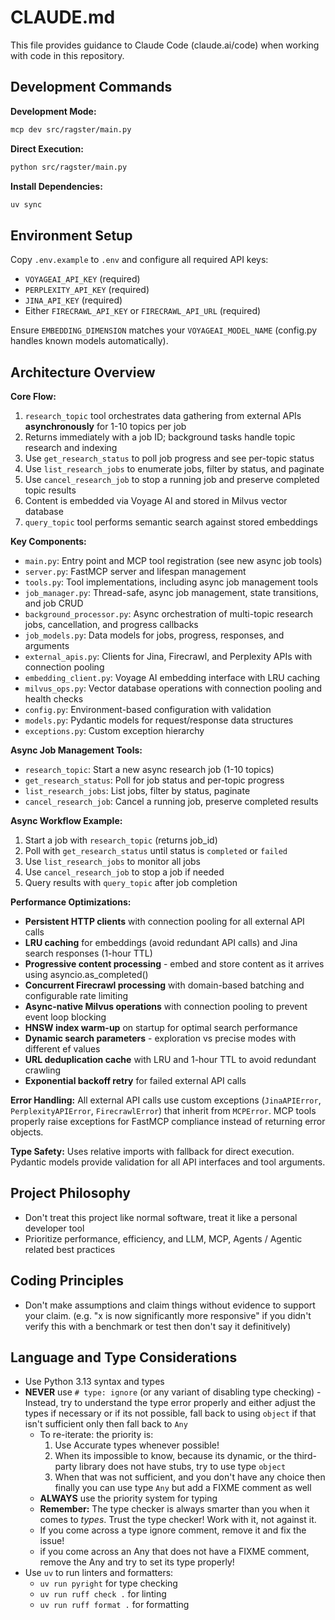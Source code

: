 # CLAUDE.md

This file provides guidance to Claude Code (claude.ai/code) when working with code in this repository.

## Development Commands

**Development Mode:**

```bash
mcp dev src/ragster/main.py
```

**Direct Execution:**

```bash
python src/ragster/main.py
```

**Install Dependencies:**

```bash
uv sync
```

## Environment Setup

Copy `.env.example` to `.env` and configure all required API keys:

- `VOYAGEAI_API_KEY` (required)
- `PERPLEXITY_API_KEY` (required)
- `JINA_API_KEY` (required)
- Either `FIRECRAWL_API_KEY` or `FIRECRAWL_API_URL` (required)

Ensure `EMBEDDING_DIMENSION` matches your `VOYAGEAI_MODEL_NAME` (config.py handles known models automatically).

## Architecture Overview

**Core Flow:**

1. `research_topic` tool orchestrates data gathering from external APIs **asynchronously** for 1-10 topics per job
2. Returns immediately with a job ID; background tasks handle topic research and indexing
3. Use `get_research_status` to poll job progress and see per-topic status
4. Use `list_research_jobs` to enumerate jobs, filter by status, and paginate
5. Use `cancel_research_job` to stop a running job and preserve completed topic results
6. Content is embedded via Voyage AI and stored in Milvus vector database
7. `query_topic` tool performs semantic search against stored embeddings

**Key Components:**

- `main.py`: Entry point and MCP tool registration (see new async job tools)
- `server.py`: FastMCP server and lifespan management
- `tools.py`: Tool implementations, including async job management tools
- `job_manager.py`: Thread-safe, async job management, state transitions, and job CRUD
- `background_processor.py`: Async orchestration of multi-topic research jobs, cancellation, and progress callbacks
- `job_models.py`: Data models for jobs, progress, responses, and arguments
- `external_apis.py`: Clients for Jina, Firecrawl, and Perplexity APIs with connection pooling
- `embedding_client.py`: Voyage AI embedding interface with LRU caching
- `milvus_ops.py`: Vector database operations with connection pooling and health checks
- `config.py`: Environment-based configuration with validation
- `models.py`: Pydantic models for request/response data structures
- `exceptions.py`: Custom exception hierarchy

**Async Job Management Tools:**

- `research_topic`: Start a new async research job (1-10 topics)
- `get_research_status`: Poll for job status and per-topic progress
- `list_research_jobs`: List jobs, filter by status, paginate
- `cancel_research_job`: Cancel a running job, preserve completed results

**Async Workflow Example:**

1. Start a job with `research_topic` (returns job_id)
2. Poll with `get_research_status` until status is `completed` or `failed`
3. Use `list_research_jobs` to monitor all jobs
4. Use `cancel_research_job` to stop a job if needed
5. Query results with `query_topic` after job completion

**Performance Optimizations:**

- **Persistent HTTP clients** with connection pooling for all external API calls
- **LRU caching** for embeddings (avoid redundant API calls) and Jina search responses (1-hour TTL)
- **Progressive content processing** - embed and store content as it arrives using asyncio.as_completed()
- **Concurrent Firecrawl processing** with domain-based batching and configurable rate limiting
- **Async-native Milvus operations** with connection pooling to prevent event loop blocking
- **HNSW index warm-up** on startup for optimal search performance
- **Dynamic search parameters** - exploration vs precise modes with different ef values
- **URL deduplication cache** with LRU and 1-hour TTL to avoid redundant crawling
- **Exponential backoff retry** for failed external API calls

**Error Handling:**
All external API calls use custom exceptions (`JinaAPIError`, `PerplexityAPIError`, `FirecrawlError`) that inherit from `MCPError`. MCP tools properly raise exceptions for FastMCP compliance instead of returning error objects.

**Type Safety:**
Uses relative imports with fallback for direct execution. Pydantic models provide validation for all API interfaces and tool arguments.

## Project Philosophy

- Don't treat this project like normal software, treat it like a personal developer tool
- Prioritize performance, efficiency, and LLM, MCP, Agents / Agentic related best practices

## Coding Principles

- Don't make assumptions and claim things without evidence to support your claim. (e.g. "x is now significantly more responsive" if you didn't verify this with a benchmark or test then don't say it definitively)

## Language and Type Considerations

- Use Python 3.13 syntax and types
- **NEVER** use `# type: ignore` (or any variant of disabling type checking) - Instead, try to understand the type error properly and either adjust the types if necessary or if its not possible, fall back to using `object` if that isn't sufficient only then fall back to `Any`
  - To re-iterate: the priority is:
    1. Use Accurate types whenever possible!
    2. When its impossible to know, because its dynamic, or the third-party library does not have stubs, try to use type `object`
    3. When that was not sufficient, and you don't have any choice then finally you can use type `Any` but add a FIXME comment as well
  - **ALWAYS** use the priority system for typing
  - **Remember:** The type checker is always smarter than you when it comes to _types_. Trust the type checker! Work with it, not against it.
  - If you come across a type ignore comment, remove it and fix the issue!
  - if you come across an Any that does not have a FIXME comment, remove the Any and try to set its type properly!
- Use `uv` to run linters and formatters:
  - `uv run pyright` for type checking
  - `uv run ruff check .` for linting
  - `uv run ruff format .` for formatting
